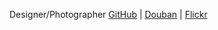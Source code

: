 Designer/Photographer
[GitHub](https://github.com/dubin33)
| [Douban](https://www.douban.com/people/zhang33)
| [Flickr](https://www.flickr.com/photos/zhang33)